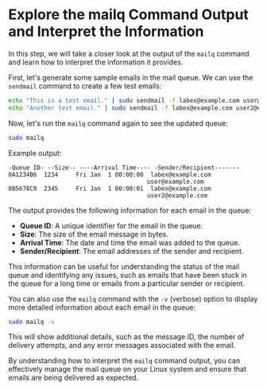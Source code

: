 # Explore the mailq Command Output and Interpret the Information

In this step, we will take a closer look at the output of the `mailq` command and learn how to interpret the information it provides.

First, let's generate some sample emails in the mail queue. We can use the `sendmail` command to create a few test emails:

```bash
echo "This is a test email." | sudo sendmail -f labex@example.com user@example.com
echo "Another test email." | sudo sendmail -f labex@example.com user2@example.com
```

Now, let's run the `mailq` command again to see the updated queue:

```bash
sudo mailq
```

Example output:

```
-Queue ID- --Size-- ----Arrival Time---- -Sender/Recipient-------
0A1234B6  1234     Fri Jan  1 00:00:00  labex@example.com
                                       user@example.com
0B5678C9  2345     Fri Jan  1 00:00:01  labex@example.com
                                       user2@example.com
```

The output provides the following information for each email in the queue:

- **Queue ID**: A unique identifier for the email in the queue.
- **Size**: The size of the email message in bytes.
- **Arrival Time**: The date and time the email was added to the queue.
- **Sender/Recipient**: The email addresses of the sender and recipient.

This information can be useful for understanding the status of the mail queue and identifying any issues, such as emails that have been stuck in the queue for a long time or emails from a particular sender or recipient.

You can also use the `mailq` command with the `-v` (verbose) option to display more detailed information about each email in the queue:

```bash
sudo mailq -v
```

This will show additional details, such as the message ID, the number of delivery attempts, and any error messages associated with the email.

By understanding how to interpret the `mailq` command output, you can effectively manage the mail queue on your Linux system and ensure that emails are being delivered as expected.
